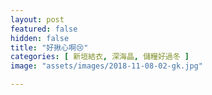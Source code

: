 ```yaml
---
layout: post
featured: false
hidden: false
title: "好揪心啊😢"
categories: [ 新垣結衣, 深海晶, 儲糧好過冬 ]
image: "assets/images/2018-11-08-02-gk.jpg"

---
```

